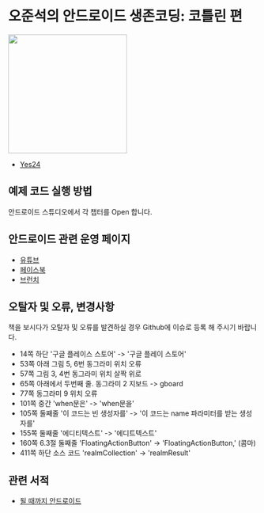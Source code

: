 # 오준석의 안드로이드 생존코딩: 코틀린 편

<img src="http://image.yes24.com/momo/TopCate1985/MidCate002/198416184.jpg" width="240">

* [Yes24](http://bit.ly/2N6RoUS)

## 예제 코드 실행 방법

안드로이드 스튜디오에서 각 챕터를 Open 합니다.

## 안드로이드 관련 운영 페이지
* [유튜브](https://www.youtube.com/playlist?list=PLxTmPHxRH3VWTd-8KB67Itegihkl4SVKe)
* [페이스북](https://www.facebook.com/untilandroid)
* [브런치](https://brunch.co.kr/@hopeless)

## 오탈자 및 오류, 변경사항

책을 보시다가 오탈자 및 오류를 발견하실 경우 Github에 이슈로 등록 해 주시기 바랍니다.

- 14쪽 하단 '구글 플레이스 스토어' -> '구글 플레이 스토어'
- 53쪽 아래 그림 5, 6번 동그라미 위치 오류
- 57쪽 그림 3, 4번 동그라미 위치 살짝 위로
- 65쪽 아래에서 두번째 줄. 동그라미 2 지보드 -> gboard
- 77쪽 동그라미 9 위치 오류
- 101쪽 중간 'when문은' -> 'when문을'
- 105쪽 둘째줄 '이 코드는 빈 생성자를' -> '이 코드는 name 파라미터를 받는 생성자를'
- 155쪽 둘째줄 '에디티텍스트' -> '에디트텍스트'
- 160쪽 6.3절 둘째줄 'FloatingActionButton' -> 'FloatingActionButton,' (콤마)
- 411쪽 하단 소스 코드 'realmCollection' -> 'realmResult'

## 관련 서적

* [될 때까지 안드로이드](http://www.yes24.com/24/goods/59298937?scode=032&OzSrank=1)
